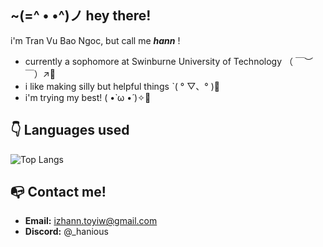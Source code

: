 ## ~(=^ • •^)ノ hey there!
i'm Tran Vu Bao Ngoc, but call me ***hann*** !
- currently a sophomore at Swinburne University of Technology （ ￣︶￣）↗📝
- i like making silly but helpful things ˋ( ° ▽、° )💫
- i'm trying my best! ( •̀ ω •́ )✧🦕

## 👇 Languages used
![Top Langs](https://github-readme-stats.vercel.app/api/top-langs/?username=hanious&theme=tokyonight&langs_count=10)

## 📭 Contact me!
- **__Email:__** izhann.toyiw@gmail.com
- **__Discord:__** @_hanious

<!--
**hanious/hanious** is a ✨ _special_ ✨ repository because its `README.md` (this file) appears on your GitHub profile.

Here are some ideas to get you started:

- 🔭 I’m currently working on ...
- 🌱 I’m currently learning ...
- 👯 I’m looking to collaborate on ...
- 🤔 I’m looking for help with ...
- 💬 Ask me about ...
- 📫 How to reach me: ...
- 😄 Pronouns: ...
- ⚡ Fun fact: ...
-->
